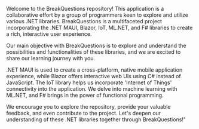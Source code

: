 Welcome to the BreakQuestions repository! This application is a collaborative effort by a group of programmers keen to explore and utilize various .NET libraries. BreakQuestions is a multifaceted project incorporating the .NET MAUI, Blazor, IoT, ML.NET, and F# libraries to create a rich, interactive user experience.

Our main objective with BreakQuestions is to explore and understand the possibilities and functionalities of these libraries, and we are excited to share our learning journey with you.

.NET MAUI is used to create a cross-platform, native mobile application experience, while Blazor offers interactive web UIs using C# instead of JavaScript. The IoT library helps us incorporate 'Internet of Things' connectivity into the application. We delve into machine learning with ML.NET, and F# brings in the power of functional programming.

We encourage you to explore the repository, provide your valuable feedback, and even contribute to the project. Let's deepen our understanding of these .NET libraries together through BreakQuestions!"
